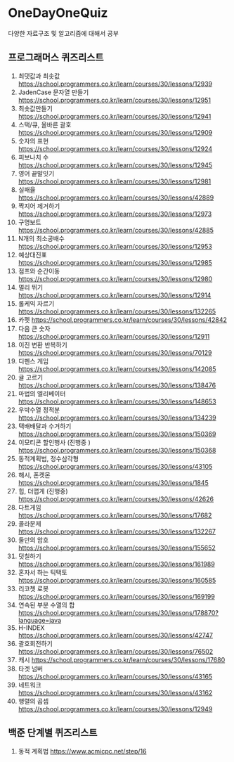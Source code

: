 # OneDayOneQuiz
 다양한 자료구조 및 알고리즘에 대해서 공부


## 프로그래머스 퀴즈리스트

1. 최댓값과 최솟값 https://school.programmers.co.kr/learn/courses/30/lessons/12939
2. JadenCase 문자열 만들기 https://school.programmers.co.kr/learn/courses/30/lessons/12951
3. 최솟값만들기 https://school.programmers.co.kr/learn/courses/30/lessons/12941
4. 스택/큐, 올바른 괄호 https://school.programmers.co.kr/learn/courses/30/lessons/12909
5. 숫자의 표현 https://school.programmers.co.kr/learn/courses/30/lessons/12924
6. 피보나치 수 https://school.programmers.co.kr/learn/courses/30/lessons/12945
7. 영어 끝말잇기 https://school.programmers.co.kr/learn/courses/30/lessons/12981
8. 실패율 https://school.programmers.co.kr/learn/courses/30/lessons/42889
9. 짝지어 제거하기 https://school.programmers.co.kr/learn/courses/30/lessons/12973
10. 구명보트 https://school.programmers.co.kr/learn/courses/30/lessons/42885
11. N개의 최소공배수 https://school.programmers.co.kr/learn/courses/30/lessons/12953
12. 예상대진표 https://school.programmers.co.kr/learn/courses/30/lessons/12985
13. 점프와 순간이동  https://school.programmers.co.kr/learn/courses/30/lessons/12980
14. 멀리 뛰기 https://school.programmers.co.kr/learn/courses/30/lessons/12914
15. 롤케익 자르기 https://school.programmers.co.kr/learn/courses/30/lessons/132265
16. 카펫  https://school.programmers.co.kr/learn/courses/30/lessons/42842
17. 다음 큰 숫자 https://school.programmers.co.kr/learn/courses/30/lessons/12911
18. 이진 변환 반복하기 https://school.programmers.co.kr/learn/courses/30/lessons/70129
19. 디펜스 게임 https://school.programmers.co.kr/learn/courses/30/lessons/142085
20. 귤 고르기  https://school.programmers.co.kr/learn/courses/30/lessons/138476
21. 마법의 엘리베이터 https://school.programmers.co.kr/learn/courses/30/lessons/148653
22. 우박수열 정적분 https://school.programmers.co.kr/learn/courses/30/lessons/134239
23. 택배배달과 수거하기 https://school.programmers.co.kr/learn/courses/30/lessons/150369
24. 이모티콘 할인행사 (진행중 ) https://school.programmers.co.kr/learn/courses/30/lessons/150368
25. 동적계획법, 정수삼각형 https://school.programmers.co.kr/learn/courses/30/lessons/43105
26. 해시, 폰켓몬   https://school.programmers.co.kr/learn/courses/30/lessons/1845
27. 힙, 더맵게 (진행중)  https://school.programmers.co.kr/learn/courses/30/lessons/42626
28. 다트게임  https://school.programmers.co.kr/learn/courses/30/lessons/17682
29. 콜라문제 https://school.programmers.co.kr/learn/courses/30/lessons/132267
30. 둘만의 암호  https://school.programmers.co.kr/learn/courses/30/lessons/155652
31. 덧칠하기 https://school.programmers.co.kr/learn/courses/30/lessons/161989
32. 혼자서 하는 틱택토 https://school.programmers.co.kr/learn/courses/30/lessons/160585
33. 리코쳇 로봇 https://school.programmers.co.kr/learn/courses/30/lessons/169199
34. 연속된 부분 수열의 합 https://school.programmers.co.kr/learn/courses/30/lessons/178870?language=java
35. H-INDEX https://school.programmers.co.kr/learn/courses/30/lessons/42747
36. 괄호회전하기 https://school.programmers.co.kr/learn/courses/30/lessons/76502
37. 캐시 https://school.programmers.co.kr/learn/courses/30/lessons/17680
38. 타겟 넘버 https://school.programmers.co.kr/learn/courses/30/lessons/43165
39. 네트워크 https://school.programmers.co.kr/learn/courses/30/lessons/43162
40. 행렬의 곱셉 https://school.programmers.co.kr/learn/courses/30/lessons/12949

## 백준 단계별 퀴즈리스트 
1. 동적 계획법 https://www.acmicpc.net/step/16
